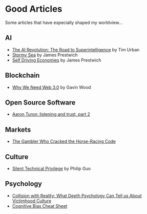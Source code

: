 # Good Articles

Some articles that have especially shaped my worldview...

## AI

* [The AI Revolution: The Road to Superintelligence](https://waitbutwhy.com/2015/01/artificial-intelligence-revolution-1.html) by Tim Urban
* [Stormy Sea](https://github.com/prestwich/writing/blob/master/personal/stormy_sea.md) by James Prestwich
* [Self Driving Economies](https://github.com/prestwich/writing/blob/master/personal/self_driving_economies.md) by James Prestwich

## Blockchain

* [Why We Need Web 3.0](https://medium.com/@gavofyork/why-we-need-web-3-0-5da4f2bf95ab) by Gavin Wood

## Open Source Software

* [Aaron Turon: listening and trust, part 2](http://aturon.github.io/2018/06/02/listening-part-2/)

## Markets

* [The Gambler Who Cracked the Horse-Racing Code](https://www.bloomberg.com/news/features/2018-05-03/the-gambler-who-cracked-the-horse-racing-code)

## Culture

* [Silent Technical Privilege](http://pgbovine.net/tech-privilege.htm) by Philip Guo

## Psychology

* [Collision with Reality: What Depth Psychology Can Tell us About Victimhood Culture](https://quillette.com/2017/12/27/collision-reality-depth-psychology-can-tell-us-victimhood-culture/)
* [Cognitive Bias Cheat Sheet](https://betterhumans.coach.me/cognitive-bias-cheat-sheet-55a472476b18)
<!-- * [UCDavis False Accusation](https://reason.com/blog/2018/10/09/uc-davis-title-ix-me-too-sex-hook-up) -->
